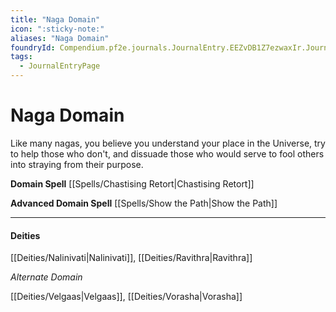 ```yaml
---
title: "Naga Domain"
icon: ":sticky-note:"
aliases: "Naga Domain"
foundryId: Compendium.pf2e.journals.JournalEntry.EEZvDB1Z7ezwaxIr.JournalEntryPage.QzsUe3Rt3SifTQvb
tags:
  - JournalEntryPage
---
```


# Naga Domain
Like many nagas, you believe you understand your place in the Universe, try to help those who don't, and dissuade those who would serve to fool others into straying from their purpose.

**Domain Spell** [[Spells/Chastising Retort|Chastising Retort]]

**Advanced Domain Spell** [[Spells/Show the Path|Show the Path]]

* * *

#### **Deities**

[[Deities/Nalinivati|Nalinivati]], [[Deities/Ravithra|Ravithra]]

_Alternate Domain_

[[Deities/Velgaas|Velgaas]], [[Deities/Vorasha|Vorasha]]